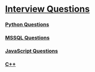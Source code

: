 <link rel="stylesheet" href="../test/style.css">

# [Interview Questions](./interview_questions.md)

### [Python Questions](./python.md)

### [MSSQL Questions](./MSSQL.md)

### [JavaScript Questions](./JavaScript_questions.md)

### [C++](./Cplusplus.md)

